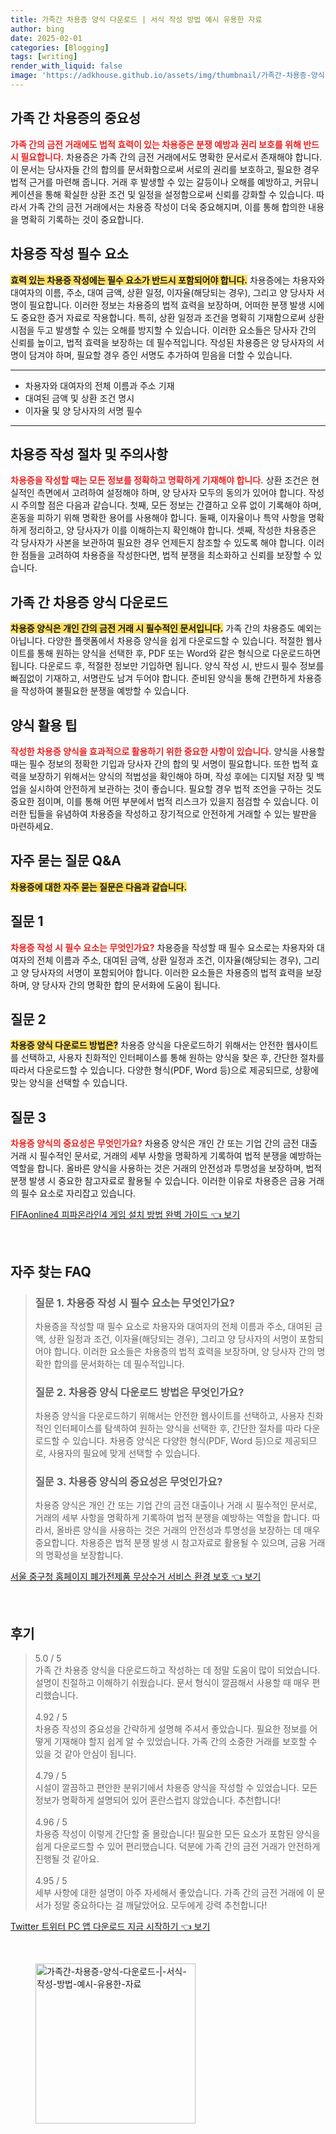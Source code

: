 ```yaml
---
title: 가족간 차용증 양식 다운로드 | 서식 작성 방법 예시 유용한 자료
author: bing
date: 2025-02-01
categories: [Blogging]
tags: [writing]
render_with_liquid: false
image: 'https://adkhouse.github.io/assets/img/thumbnail/가족간-차용증-양식-다운로드-|-서식-작성-방법-예시-유용한-자료.webp'
---
```



<h2 id='가족 간 차용증의 중요성'>가족 간 차용증의 중요성</h2>

<p><b><span style="color: #ee2323;">가족 간의 금전 거래에도 법적 효력이 있는 차용증은 분쟁 예방과 권리 보호를 위해 반드시 필요합니다.</span></b> 차용증은 가족 간의 금전 거래에서도 명확한 문서로서 존재해야 합니다. 이 문서는 당사자들 간의 합의를 문서화함으로써 서로의 권리를 보호하고, 필요한 경우 법적 근거를 마련해 줍니다. 거래 후 발생할 수 있는 갈등이나 오해를 예방하고, 커뮤니케이션을 통해 확실한 상환 조건 및 일정을 설정함으로써 신뢰를 강화할 수 있습니다. 따라서 가족 간의 금전 거래에서는 차용증 작성이 더욱 중요해지며, 이를 통해 합의한 내용을 명확히 기록하는 것이 중요합니다.</p>

<h2 id='차용증 작성 필수 요소'>차용증 작성 필수 요소</h2>

<p><b><span style="background-color: #ffe066;">효력 있는 차용증 작성에는 필수 요소가 반드시 포함되어야 합니다.</span></b> 차용증에는 차용자와 대여자의 이름, 주소, 대여 금액, 상환 일정, 이자율(해당되는 경우), 그리고 양 당사자 서명이 필요합니다. 이러한 정보는 차용증의 법적 효력을 보장하며, 어떠한 분쟁 발생 시에도 중요한 증거 자료로 작용합니다. 특히, 상환 일정과 조건을 명확히 기재함으로써 상환 시점을 두고 발생할 수 있는 오해를 방지할 수 있습니다. 이러한 요소들은 당사자 간의 신뢰를 높이고, 법적 효력을 보장하는 데 필수적입니다. 작성된 차용증은 양 당사자의 서명이 담겨야 하며, 필요할 경우 증인 서명도 추가하여 믿음을 더할 수 있습니다.</p>

<hr />

<ul>
    <li>차용자와 대여자의 전체 이름과 주소 기재</li>
    <li>대여된 금액 및 상환 조건 명시</li>
    <li>이자율 및 양 당사자의 서명 필수</li>
</ul>

<hr />

<h2 id='차용증 작성 절차 및 주의사항'>차용증 작성 절차 및 주의사항</h2>

<p><b><span style="color: #ee2323;">차용증을 작성할 때는 모든 정보를 정확하고 명확하게 기재해야 합니다.</span></b> 상환 조건은 현실적인 측면에서 고려하여 설정해야 하며, 양 당사자 모두의 동의가 있어야 합니다. 작성 시 주의할 점은 다음과 같습니다. 첫째, 모든 정보는 간결하고 오류 없이 기록해야 하며, 혼동을 피하기 위해 명확한 용어를 사용해야 합니다. 둘째, 이자율이나 특약 사항을 명확하게 정리하고, 양 당사자가 이를 이해하는지 확인해야 합니다. 셋째, 작성한 차용증은 각 당사자가 사본을 보관하여 필요한 경우 언제든지 참조할 수 있도록 해야 합니다. 이러한 점들을 고려하여 차용증을 작성한다면, 법적 분쟁을 최소화하고 신뢰를 보장할 수 있습니다.</p>

<h2 id='가족 간 차용증 양식 다운로드'>가족 간 차용증 양식 다운로드</h2>

<p><b><span style="background-color: #ffe066;">차용증 양식은 개인 간의 금전 거래 시 필수적인 문서입니다.</span></b> 가족 간의 차용증도 예외는 아닙니다. 다양한 플랫폼에서 차용증 양식을 쉽게 다운로드할 수 있습니다. 적절한 웹사이트를 통해 원하는 양식을 선택한 후, PDF 또는 Word와 같은 형식으로 다운로드하면 됩니다. 다운로드 후, 적절한 정보만 기입하면 됩니다. 양식 작성 시, 반드시 필수 정보를 빠짐없이 기재하고, 서명란도 남겨 두어야 합니다. 준비된 양식을 통해 간편하게 차용증을 작성하여 불필요한 분쟁을 예방할 수 있습니다.</p>

<h2 id='양식 활용 팁'>양식 활용 팁</h2>

<p><b><span style="color: #ee2323;">작성한 차용증 양식을 효과적으로 활용하기 위한 중요한 사항이 있습니다.</span></b> 양식을 사용할 때는 필수 정보의 정확한 기입과 당사자 간의 합의 및 서명이 필요합니다. 또한 법적 효력을 보장하기 위해서는 양식의 적법성을 확인해야 하며, 작성 후에는 디지털 저장 및 백업을 실시하여 안전하게 보관하는 것이 좋습니다. 필요할 경우 법적 조언을 구하는 것도 중요한 점이며, 이를 통해 어떤 부분에서 법적 리스크가 있을지 점검할 수 있습니다. 이러한 팁들을 유념하여 차용증을 작성하고 장기적으로 안전하게 거래할 수 있는 발판을 마련하세요.</p>

<h2 id='자주 묻는 질문 Q&A'>자주 묻는 질문 Q&A</h2>

<p><b><span style="background-color: #ffe066;">차용증에 대한 자주 묻는 질문은 다음과 같습니다.</span></b></p>

<h2 id='질문 1'>질문 1</h2>

<p><b><span style="color: #ee2323;">차용증 작성 시 필수 요소는 무엇인가요?</span></b> 차용증을 작성할 때 필수 요소로는 차용자와 대여자의 전체 이름과 주소, 대여된 금액, 상환 일정과 조건, 이자율(해당되는 경우), 그리고 양 당사자의 서명이 포함되어야 합니다. 이러한 요소들은 차용증의 법적 효력을 보장하며, 양 당사자 간의 명확한 합의 문서화에 도움이 됩니다.</p>

<h2 id='질문 2'>질문 2</h2>

<p><b><span style="background-color: #ffe066;">차용증 양식 다운로드 방법은?</span></b> 차용증 양식을 다운로드하기 위해서는 안전한 웹사이트를 선택하고, 사용자 친화적인 인터페이스를 통해 원하는 양식을 찾은 후, 간단한 절차를 따라서 다운로드할 수 있습니다. 다양한 형식(PDF, Word 등)으로 제공되므로, 상황에 맞는 양식을 선택할 수 있습니다.</p>

<h2 id='질문 3'>질문 3</h2>

<p><b><span style="color: #ee2323;">차용증 양식의 중요성은 무엇인가요?</span></b> 차용증 양식은 개인 간 또는 기업 간의 금전 대출 거래 시 필수적인 문서로, 거래의 세부 사항을 명확하게 기록하여 법적 분쟁을 예방하는 역할을 합니다. 올바른 양식을 사용하는 것은 거래의 안전성과 투명성을 보장하며, 법적 분쟁 발생 시 중요한 참고자료로 활용될 수 있습니다. 이러한 이유로 차용증은 금융 거래의 필수 요소로 자리잡고 있습니다.</p>


<p><a class="click-button" title="FIFAonline4 피파온라인4 게임 설치 방법 완벽 가이드" href="https://adkhouse.github.io/posts/FIFAonline4-%ED%94%BC%ED%8C%8C%EC%98%A8%EB%9D%BC%EC%9D%B84-%EA%B2%8C%EC%9E%84-%EC%84%A4%EC%B9%98-%EB%B0%A9%EB%B2%95-%EC%99%84%EB%B2%BD-%EA%B0%80%EC%9D%B4%EB%93%9C/" rel="dofollow">FIFAonline4 피파온라인4 게임 설치 방법 완벽 가이드 👈 보기</a></p><br>
<h2 id='자주_찾는_FAQ'>자주 찾는 FAQ</h2>
<div itemscope="" itemtype="https://schema.org/FAQPage"> 
<blockquote> 
<div itemscope="" itemprop="mainEntity" itemtype="https://schema.org/Question"> 
<h3 itemprop="name">질문 1. 차용증 작성 시 필수 요소는 무엇인가요?</h3> 
<div itemscope="" itemprop="acceptedAnswer" itemtype="https://schema.org/Answer"> 
<span itemprop="text"> 
<p>차용증을 작성할 때 필수 요소로 차용자와 대여자의 전체 이름과 주소, 대여된 금액, 상환 일정과 조건, 이자율(해당되는 경우), 그리고 양 당사자의 서명이 포함되어야 합니다. 이러한 요소들은 차용증의 법적 효력을 보장하며, 양 당사자 간의 명확한 합의를 문서화하는 데 필수적입니다.</p> 
</span> 
</div> 
</div> 

<div itemscope="" itemprop="mainEntity" itemtype="https://schema.org/Question"> 
<h3 itemprop="name">질문 2. 차용증 양식 다운로드 방법은 무엇인가요?</h3> 
<div itemscope="" itemprop="acceptedAnswer" itemtype="https://schema.org/Answer"> 
<span itemprop="text"> 
<p>차용증 양식을 다운로드하기 위해서는 안전한 웹사이트를 선택하고, 사용자 친화적인 인터페이스를 탐색하여 원하는 양식을 선택한 후, 간단한 절차를 따라 다운로드할 수 있습니다. 차용증 양식은 다양한 형식(PDF, Word 등)으로 제공되므로, 사용자의 필요에 맞게 선택할 수 있습니다.</p> 
</span> 
</div> 
</div> 

<div itemscope="" itemprop="mainEntity" itemtype="https://schema.org/Question"> 
<h3 itemprop="name">질문 3. 차용증 양식의 중요성은 무엇인가요?</h3> 
<div itemscope="" itemprop="acceptedAnswer" itemtype="https://schema.org/Answer"> 
<span itemprop="text"> 
<p>차용증 양식은 개인 간 또는 기업 간의 금전 대출이나 거래 시 필수적인 문서로, 거래의 세부 사항을 명확하게 기록하여 법적 분쟁을 예방하는 역할을 합니다. 따라서, 올바른 양식을 사용하는 것은 거래의 안전성과 투명성을 보장하는 데 매우 중요합니다. 차용증은 법적 분쟁 발생 시 참고자료로 활용될 수 있으며, 금융 거래의 명확성을 보장합니다.</p> 
</span> 
</div> 
</div> 

</blockquote> 
</div>
<p><a class="click-button" title="서울 중구청 홈페이지 폐가전제품 무상수거 서비스 환경 보호" href="https://adkhouse.github.io/posts/%EC%84%9C%EC%9A%B8-%EC%A4%91%EA%B5%AC%EC%B2%AD-%ED%99%88%ED%8E%98%EC%9D%B4%EC%A7%80-%ED%8F%90%EA%B0%80%EC%A0%84%EC%A0%9C%ED%92%88-%EB%AC%B4%EC%83%81%EC%88%98%EA%B1%B0-%EC%84%9C%EB%B9%84%EC%8A%A4-%ED%99%98%EA%B2%BD-%EB%B3%B4%ED%98%B8/" rel="dofollow">서울 중구청 홈페이지 폐가전제품 무상수거 서비스 환경 보호 👈 보기</a></p><br>
<h2 id='후기'>후기</h2>
<div itemscope itemtype="https://schema.org/Product">
  <blockquote>
  <div itemprop="review" itemscope itemtype="https://schema.org/Review">
      <div itemprop="reviewRating" itemscope itemtype="https://schema.org/Rating"> <span itemprop="ratingValue">5.0</span> / <span itemprop="bestRating">5</span> </div>
      <span itemprop="reviewBody">가족 간 차용증 양식을 다운로드하고 작성하는 데 정말 도움이 많이 되었습니다. 설명이 친절하고 이해하기 쉬웠습니다. 문서 형식이 깔끔해서 사용할 때 매우 편리했습니다.</span>
  </div>
  <br>
  <div itemprop="review" itemscope itemtype="https://schema.org/Review">
      <div itemprop="reviewRating" itemscope itemtype="https://schema.org/Rating"> <span itemprop="ratingValue">4.92</span> / <span itemprop="bestRating">5</span> </div>
      <span itemprop="reviewBody">차용증 작성의 중요성을 간략하게 설명해 주셔서 좋았습니다. 필요한 정보를 어떻게 기재해야 할지 쉽게 알 수 있었습니다. 가족 간의 소중한 거래를 보호할 수 있을 것 같아 안심이 됩니다.</span>
  </div>
  <br>
  <div itemprop="review" itemscope itemtype="https://schema.org/Review">
      <div itemprop="reviewRating" itemscope itemtype="https://schema.org/Rating"> <span itemprop="ratingValue">4.79</span> / <span itemprop="bestRating">5</span> </div>
      <span itemprop="reviewBody">시설이 깔끔하고 편안한 분위기에서 차용증 양식을 작성할 수 있었습니다. 모든 정보가 명확하게 설명되어 있어 혼란스럽지 않았습니다. 추천합니다!</span>
  </div>
  <br>
  <div itemprop="review" itemscope itemtype="https://schema.org/Review">
      <div itemprop="reviewRating" itemscope itemtype="https://schema.org/Rating"> <span itemprop="ratingValue">4.96</span> / <span itemprop="bestRating">5</span> </div>
      <span itemprop="reviewBody">차용증 작성이 이렇게 간단할 줄 몰랐습니다! 필요한 모든 요소가 포함된 양식을 쉽게 다운로드할 수 있어 편리했습니다. 덕분에 가족 간의 금전 거래가 안전하게 진행될 것 같아요.</span>
  </div>
  <br>
  <div itemprop="review" itemscope itemtype="https://schema.org/Review">
      <div itemprop="reviewRating" itemscope itemtype="https://schema.org/Rating"> <span itemprop="ratingValue">4.95</span> / <span itemprop="bestRating">5</span> </div>
      <span itemprop="reviewBody">세부 사항에 대한 설명이 아주 자세해서 좋았습니다. 가족 간의 금전 거래에 이 문서가 정말 중요하다는 걸 깨달았어요. 모두에게 강력 추천합니다!</span>
  </div>
  </blockquote>
</div>
<p><a class="click-button" title="Twitter 트위터 PC 앱 다운로드 지금 시작하기" href="https://adkhouse.github.io/posts/Twitter-%ED%8A%B8%EC%9C%84%ED%84%B0-PC-%EC%95%B1-%EB%8B%A4%EC%9A%B4%EB%A1%9C%EB%93%9C-%EC%A7%80%EA%B8%88-%EC%8B%9C%EC%9E%91%ED%95%98%EA%B8%B0/" rel="dofollow">Twitter 트위터 PC 앱 다운로드 지금 시작하기 👈 보기</a></p><br>
<figure class="image"><img src="https://adkhouse.github.io/assets/img/thumbnail/가족간-차용증-양식-다운로드-|-서식-작성-방법-예시-유용한-자료.webp" alt="가족간-차용증-양식-다운로드-|-서식-작성-방법-예시-유용한-자료" width="256" height="256"></figure>